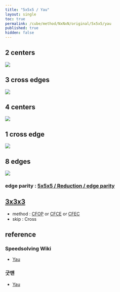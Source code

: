 ```yaml
---
title: "5x5x5 / Yau"
layout: single
toc: true
permalink: /cube/method/NxNxN/original/5x5x5/yau
published: true
hidden: false
---
```


<head>
  <base target="_blank">
  <style>
    img {
      max-width:350px;
    }
  </style>
</head>



## 2 centers

<a href="https://alpha.twizzle.net/edit/?puzzle=5x5x5&setup-anchor=end&stickering=centers-only&setup-alg=3U+F+L+R+B+2U+2D">
  <img src="https://user-images.githubusercontent.com/92285528/216309687-09efae94-fedb-4041-be35-5df501ab2662.png">
</a>



## 3 cross edges

<a href="https://alpha.twizzle.net/edit/?puzzle=5x5x5&setup-anchor=end&setup-alg=2U+2D+F+R+B+L+3U2+R+2U+2D+D2+L2+B2">
  <img src="https://user-images.githubusercontent.com/92285528/216313298-ccddf948-d862-4e7e-9aea-52e633d82a6c.png">
</a>



## 4 centers

<a href="https://alpha.twizzle.net/edit/?puzzle=5x5x5&setup-anchor=end&setup-alg=3R+U2+3R%27+3F+U2+3F%27+3U+F2+3U%27+D+3U+R2+3U%27+R%27">
  <img src="https://user-images.githubusercontent.com/92285528/216314610-82acafab-1d82-4acc-a0ab-37b1b490575f.png">
</a>



## 1 cross edge

<a href="https://alpha.twizzle.net/edit/?puzzle=5x5x5&setup-anchor=end&setup-alg=3U+R+U+R%27+F+R%27+F%27+R+3U%27+3U%27+F+U+F%27+L+F%27+L%27+F+3U+x%27+3U%27+R+U+R%27+F+R%27+F%27+R+3U+x+y2+3U%27+R+U+R%27+F+R%27+F%27+R+3U+y2+D+L2">
  <img src="https://user-images.githubusercontent.com/92285528/216317136-5b3710cc-2ac2-44d0-aae8-5ecdb4329e59.png">
</a>



## 8 edges

<a href="https://alpha.twizzle.net/edit/?puzzle=5x5x5&setup-anchor=end&setup-alg=R+U+L+D+B+F+R+U+L+B+F+D+L+U+B+R+U+D+R+U+F+L+F+R+U+F+L+R">
  <img src="https://user-images.githubusercontent.com/92285528/216317692-af8a825b-dfcc-4a60-b649-e554d8ed2e71.png">
</a>

### edge parity : [5x5x5 / Reduction / edge parity](/cube/method/NxNxN/original/5x5x5/reduction#edge-parity)



## [3x3x3](/cube/method/NxNxN/original/3x3x3#method)

- method : [CFOP](/cube/method/NxNxN/original/3x3x3/cfop) or [CFCE](/cube/method/NxNxN/original/3x3x3/cfce) or [CFEC](/cube/method/NxNxN/original/3x3x3/cfec)
- skip : Cross



## reference

### Speedsolving Wiki

- [Yau](https://www.speedsolving.com/wiki/index.php/Yau_method)

### 굿맨

- [Yau](https://youtu.be/lAIrPuvfBQ0)
